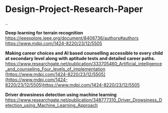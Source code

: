 # Design-Project-Research-Paper
..

**Deep learning for terrain recognition**
<br/>
https://ieeexplore.ieee.org/document/8406736/authors#authors
<br/>
https://www.mdpi.com/1424-8220/23/12/5505


**Making career choices and AI based counselling accessible to every child at secondary level along with aptitude tests and detailed career paths.**
<br/>
https://www.researchgate.net/publication/333705460_Artificial_intelligence_and_counseling_Four_levels_of_implementation
<br/>
[https://www.mdpi.com/1424-8220/23/12/5505](https://www.mdpi.com/1424-8220/23/12/5505)https://www.mdpi.com/1424-8220/23/12/5505

**Driver drowsiness detection using machine learning**
https://www.researchgate.net/publication/348777310_Driver_Drowsiness_Detection_using_Machine_Learning_Approach

